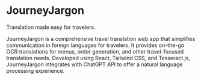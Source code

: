 # JourneyJargon
Translation made easy for travelers.

JourneyJargon is a comprehensive travel translation web app that simplifies communication in foreign languages for travelers. It provides on-the-go OCR translations for menus, order generation, and other travel-focused translation needs. Developed using React, Tailwind CSS, and Tesseract.js, JourneyJargon integrates with ChatGPT API to offer a natural language processing experience.
